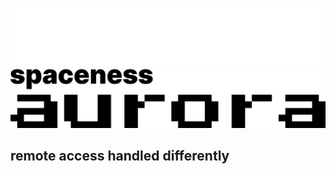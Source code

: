![aurora](assets/dark.png#gh-dark-mode-only)
![aurora](assets/light.png#gh-light-mode-only)

## remote access handled differently